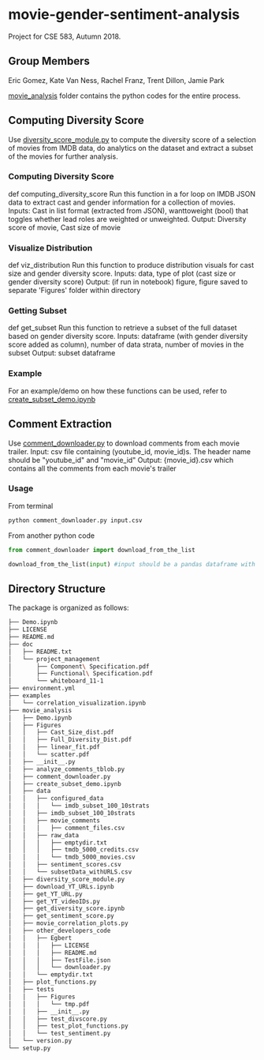 # movie-gender-sentiment-analysis
Project for CSE 583, Autumn 2018.

## Group Members
Eric Gomez, Kate Van Ness, Rachel Franz, Trent Dillon, Jamie Park

[movie_analysis](https://github.com/tmaxdillon/movie-gender-sentiment-analysis/tree/master/movie_analysis) folder contains the python codes for the entire process. 

## Computing Diversity Score
Use [diversity_score_module.py](https://github.com/tmaxdillon/movie-gender-sentiment-analysis/blob/master/movie_analysis/diversity_score_module.py) to compute the diversity score of a selection of movies from IMDB data, do analytics on the dataset and extract a subset of the movies for further analysis.

### Computing Diversity Score
def computing_diversity_score
Run this function in a for loop on IMDB JSON data to extract cast and gender information for a collection of movies.
Inputs: Cast in list format (extracted from JSON), wanttoweight (bool) that toggles whether lead roles are weighted or unweighted.
Output: Diversity score of movie, Cast size of movie

### Visualize Distribution
def viz_distribution
Run this function to produce distribution visuals for cast size and gender diversity score.
Inputs: data, type of plot (cast size or gender diversity score)
Output: (if run in notebook) figure, figure saved to separate 'Figures' folder within directory

### Getting Subset
def get_subset
Run this function to retrieve a subset of the full dataset based on gender diversity score.
Inputs: dataframe (with gender diversity score added as column), number of data strata, number of movies in the subset
Output: subset dataframe

### Example
For an example/demo on how these functions can be used, refer to [create_subset_demo.ipynb](https://github.com/tmaxdillon/movie-gender-sentiment-analysis/blob/master/movie_analysis/create_subset.ipynb) 

## Comment Extraction 
Use [comment_downloader.py](https://github.com/tmaxdillon/movie-gender-sentiment-analysis/blob/master/movie_analysis/comment_downloader.py) to download comments from each movie trailer.
Input: csv file containing (youtube_id, movie_id)s. The header name should be "youtube_id" and "movie_id"
Output: {movie_id}.csv which contains all the comments from each movie's trailer

### Usage 
From terminal
```bash
python comment_downloader.py input.csv
```
From another python code
```python
from comment_downloader import download_from_the_list

download_from_the_list(input) #input should be a pandas dataframe with the columns "youtube_id" and "movie_id"
```
## Directory Structure

The package is organized as follows:

```bash
├── Demo.ipynb
├── LICENSE
├── README.md
├── doc
│   ├── README.txt
│   └── project_management
│       ├── Component\ Specification.pdf
│       ├── Functional\ Specification.pdf
│       └── whiteboard_11-1
├── environment.yml
├── examples
│   └── correlation_visualization.ipynb
├── movie_analysis
│   ├── Demo.ipynb
│   ├── Figures
│   │   ├── Cast_Size_dist.pdf
│   │   ├── Full_Diversity_Dist.pdf
│   │   ├── linear_fit.pdf
│   │   └── scatter.pdf
│   ├── __init__.py
│   ├── analyze_comments_tblob.py
│   ├── comment_downloader.py
│   ├── create_subset_demo.ipynb
│   ├── data
│   │   ├── configured_data
│   │   │   └── imdb_subset_100_10strats
│   │   ├── imdb_subset_100_10strats
│   │   ├── movie_comments
│   │   │   ├── comment_files.csv
│   │   ├── raw_data
│   │   │   ├── emptydir.txt
│   │   │   ├── tmdb_5000_credits.csv
│   │   │   └── tmdb_5000_movies.csv
│   │   ├── sentiment_scores.csv
│   │   └── subsetData_withURLS.csv
│   ├── diversity_score_module.py
│   ├── download_YT_URLs.ipynb
│   ├── get_YT_URL.py
│   ├── get_YT_videoIDs.py
│   ├── get_diversity_score.ipynb
│   ├── get_sentiment_score.py
│   ├── movie_correlation_plots.py
│   ├── other_developers_code
│   │   ├── Egbert
│   │   │   ├── LICENSE
│   │   │   ├── README.md
│   │   │   ├── TestFile.json
│   │   │   └── downloader.py
│   │   └── emptydir.txt
│   ├── plot_functions.py
│   ├── tests
│   │   ├── Figures
│   │   │   └── tmp.pdf
│   │   ├── __init__.py
│   │   ├── test_divscore.py
│   │   ├── test_plot_functions.py
│   │   └── test_sentiment.py
│   └── version.py
└── setup.py
```
